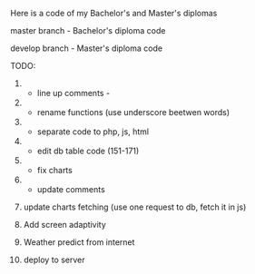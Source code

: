 Here is a code of my Bachelor's and Master's diplomas

master branch - Bachelor's diploma code

develop branch - Master's diploma code


TODO: 
1. - line up comments -
2. + rename functions (use underscore beetwen words) 
3. + separate code to php, js, html 
4. + edit db table code (151-171) 
5. + fix charts 
6. - update comments
7. update charts fetching (use one request to db, fetch it in js)


6. Add screen adaptivity
7. Weather predict from internet
8. deploy to server 



